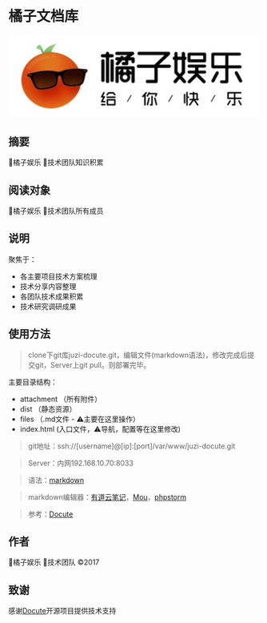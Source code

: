 # 橘子文档库
![image](attachment/images/juzilogo.jpg)
## 摘要
🍊橘子娱乐 🚀技术团队知识积累

## 阅读对象
🍊橘子娱乐 🚀技术团队所有成员

## 说明
聚焦于：
- 各主要项目技术方案梳理
- 技术分享内容整理
- 各团队技术成果积累
- 技术研究调研成果

## 使用方法

> clone下git库juzi-docute.git，编辑文件(markdown语法)，修改完成后提交git，Server上git pull。则部署完毕。

主要目录结构：
- attachment （所有附件）
- dist （静态资源）
- files （.md文件 - ⚠️主要在这里操作）
- index.html (入口文件，⚠️导航，配置等在这里修改)


> git地址：ssh://[username]@[ip]:[port]/var/www/juzi-docute.git

> Server：内网192.168.10.70:8033

> 语法：[markdown](http://www.appinn.com/markdown/)

> markdown编辑器：[有道云笔记](http://note.youdao.com/)，[Mou](http://25.io/mou/)，[phpstorm](http://www.jetbrains.com/phpstorm/)

> 参考：[Docute](https://docute.js.org/#/home)

## 作者
🍊橘子娱乐 🚀技术团队 ©️2017

## 致谢
感谢[Docute](https://docute.js.org/#/home)开源项目提供技术支持